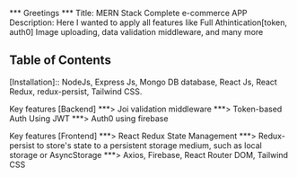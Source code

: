 *** Greetings ***
Title:  MERN Stack Complete e-commerce APP 
Description: Here I wanted to apply all features like Full Athintication[token, auth0] Image uploading, data validation middleware, and many more

## Table of Contents   
[Installation]:: NodeJs, Express Js, Mongo DB database, React Js, React Redux, redux-persist, Tailwind CSS. 

Key features [Backend] 
***> Joi validation middleware 
***> Token-based Auth Using JWT 
***> Auth0 using firebase

Key features [Frontend] 
***> React Redux State Management
***> Redux-persist to store's state to a persistent storage medium, such as local storage or AsyncStorage
***> Axios, Firebase, React Router DOM, Tailwind CSS 
